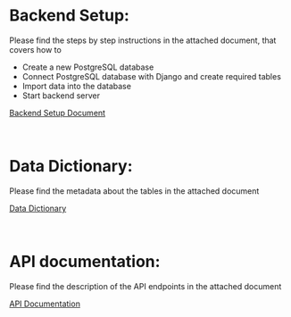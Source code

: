 # Backend Setup:
Please find the steps by step instructions in the attached document, that covers how to
* Create a new PostgreSQL database
* Connect PostgreSQL database with Django and create required tables
* Import data into the database
* Start backend server

[Backend Setup Document](https://github.com/SKWCE2023/documentations/blob/main/django/Backend%20setup.pdf)

<br />

# Data Dictionary:
Please find the metadata about the tables in the attached document

[Data Dictionary](https://github.com/SKWCE2023/documentations/blob/main/django/Data%20Dictionary.pdf)

<br />

# API documentation:
Please find the description of the API endpoints in the attached document

[API Documentation](https://github.com/SKWCE2023/documentations/blob/main/django/API%20Documentation.pdf)
